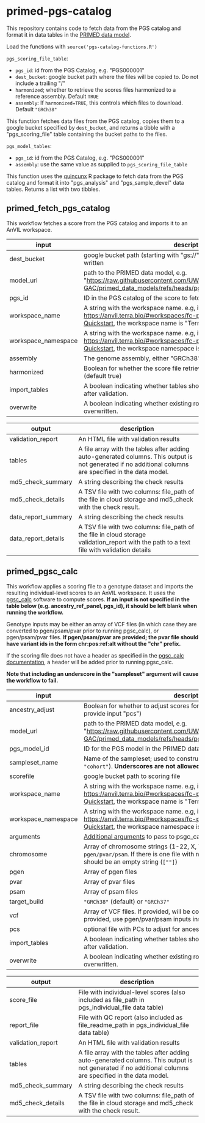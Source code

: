 # primed-pgs-catalog

This repository contains code to fetch data from the PGS catalog and format it 
in data tables in the [PRIMED data model](https://github.com/UW-GAC/primed_data_models).

Load the functions with `source('pgs-catalog-functions.R')`

`pgs_scoring_file_table`: 
- `pgs_id`: id from the PGS Catalog, e.g. "PGS000001"
- `dest_bucket`: google bucket path where the files will be copied to. Do not include a trailing "/"
- `harmonized`; whether to retrieve the scores files harmonized to a reference assembly. Default `TRUE`
- `assembly`: If `harmonized=TRUE`, this controls which files to download. Default `"GRCh38"`

This function fetches data files from the PGS catalog, copies them to a google 
bucket specified by `dest_bucket`, and returns a tibble with a "pgs_scoring_file" table 
containing the bucket paths to the files.

`pgs_model_tables`:
- `pgs_id`: id from the PGS Catalog, e.g. "PGS000001"
- `assembly`: use the same value as supplied to `pgs_scoring_file_table`

This function uses the [quincunx](https://github.com/maialab/quincunx) R package 
to fetch data from the PGS catalog and format it into "pgs_analysis" and
"pgs_sample_devel" data tables. Returns a list with two tibbles.


## primed_fetch_pgs_catalog

This workflow fetches a score from the PGS catalog and imports it to an AnVIL workspace.

input | description
--- | ---
dest_bucket | google bucket path (starting with "gs://") where scoring files should be written
model_url | path to the PRIMED data model, e.g. "https://raw.githubusercontent.com/UW-GAC/primed_data_models/refs/heads/pgs/PRIMED_PGS_data_model.json"
pgs_id | ID in the PGS catalog of the score to fetch, e.g. "PGS000001"
workspace_name | A string with the workspace name. e.g, if the workspace URL is https://anvil.terra.bio/#workspaces/fc-product-demo/Terra-Workflows-Quickstart, the workspace name is "Terra-Workflows-Quickstart"
workspace_namespace | A string with the workspace name. e.g, if the workspace URL is https://anvil.terra.bio/#workspaces/fc-product-demo/Terra-Workflows-Quickstart, the workspace namespace is "fc-product-demo"
assembly | The genome assembly, either "GRCh38" (default) or "GRCh37"
harmonized | Boolean for whether the score file retrieved should be harmonized (default true)
import_tables | A boolean indicating whether tables should be imported to a workspace after validation.
overwrite | A boolean indicating whether existing rows in the data tables should be overwritten.

output | description
--- | ---
validation_report | An HTML file with validation results
tables | A file array with the tables after adding auto-generated columns. This output is not generated if no additional columns are specified in the data model.
md5_check_summary | A string describing the check results
md5_check_details | A TSV file with two columns: file_path of the file in cloud storage and md5_check with the check result.
data_report_summary | A string describing the check results
data_report_details | A TSV file with two columns: file_path of the file in cloud storage validation_report with the path to a text file with validation details


## primed_pgsc_calc

This workflow applies a scoring file to a genotype dataset and imports the resulting individual-level scores to an AnVIL workspace. It uses the [pgsc_calc](https://pgsc-calc.readthedocs.io/) software to compute scores. **If an input is not specified in the table below (e.g. ancestry_ref_panel, pgs_id), it should be left blank when running the workflow.**

Genotype inputs may be either an array of VCF files (in which case they are converted to pgen/psam/pvar prior to running pgsc_calc), or pgen/psam/pvar files. **If pgen/psam/pvar are provided; the pvar file should have variant ids in the form chr:pos:ref:alt without the "chr" prefix.**

If the scoring file does not have a header as specified in the [pgsc_calc documentation](https://pgsc-calc.readthedocs.io/en/latest/how-to/calculate_custom.html), a header will be added prior to running pgsc_calc.

**Note that including an underscore in the "sampleset" argument will cause the workflow to fail.**

input | description
--- | ---
ancestry_adjust | Boolean for whether to adjust scores for ancestry using PCs (if true, provide input "pcs")
model_url | path to the PRIMED data model, e.g. "https://raw.githubusercontent.com/UW-GAC/primed_data_models/refs/heads/pgs/PRIMED_PGS_data_model.json"
pgs_model_id | ID for the PGS model in the PRIMED data model
sampleset_name | Name of the sampleset; used to construct output file names (default `"cohort"`). **Underscores are not allowed**
scorefile | google bucket path to scoring file
workspace_name | A string with the workspace name. e.g, if the workspace URL is https://anvil.terra.bio/#workspaces/fc-product-demo/Terra-Workflows-Quickstart, the workspace name is "Terra-Workflows-Quickstart"
workspace_namespace | A string with the workspace name. e.g, if the workspace URL is https://anvil.terra.bio/#workspaces/fc-product-demo/Terra-Workflows-Quickstart, the workspace namespace is "fc-product-demo"
arguments | [Additional arguments](https://pgsc-calc.readthedocs.io/en/latest/reference/params.html#param-ref) to pass to psgc_calc, e.g. `[ "--min_overlap 0.5" ]`
chromosome | Array of chromosome strings (1-22, X, Y) corresponding to `vcf` or `pgen/pvar/psam`. If there is one file with multiple chromosomes, this input should be an empty string (`[""]`)
pgen | Array of pgen files
pvar | Array of pvar files
psam | Array of psam files
target_build | `"GRCh38"` (default) or `"GRCh37"`
vcf | Array of VCF files. If provided, will be converted to pgen/pvar/psam. If not provided, use pgen/pvar/psam inputs instead.
pcs | optional file with PCs to adjust for ancestry
import_tables | A boolean indicating whether tables should be imported to a workspace after validation.
overwrite | A boolean indicating whether existing rows in the data tables should be overwritten.

output | description
--- | ---
score_file | File with individual-level scores (also included as file_path in pgs_individual_file data table)
report_file | File with QC report (also included as file_readme_path in pgs_individual_file data table)
validation_report | An HTML file with validation results
tables | A file array with the tables after adding auto-generated columns. This output is not generated if no additional columns are specified in the data model.
md5_check_summary | A string describing the check results
md5_check_details | A TSV file with two columns: file_path of the file in cloud storage and md5_check with the check result.

